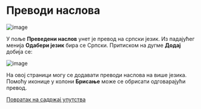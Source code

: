 # Преводи наслова

![image](https://user-images.githubusercontent.com/29538544/150673366-04126450-1498-42cc-a665-72aa20d0994c.png)

У поље **Преведени наслов** унет је превод на српски језик. Из падајућег менија **Одабери језик** бира се Српски. Притиском на дугме **Додај** добија се:  

![image](https://user-images.githubusercontent.com/29538544/150673426-b9879bfa-5bcd-4fe9-9af2-d56f2eadbd89.png)
 
На овој страници могу се додавати преводи наслова на више језика. Помоћу иконице у колони **Брисање** може се обрисати одговарајући превод.   


[Повратак на садржај упутства](../../uputstvo.md#садржај)
